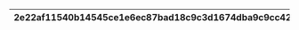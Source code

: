 |2e22af11540b14545ce1e6ec87bad18c9c3d1674dba9c9cc42716a9a23d91eb3|67fb39ae756e81f3ff0fc93f4d9b6c7b4621a86f126afb415c723a7fba8819ee|b91609602f54dba86e2598f5c2c5569fb1ca44a3e83474821e7ef757c09bee04|
| --- | --- | --- |